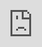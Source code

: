 ```yaml
---
layout: post
author: thomas
title: Running "Google" on $12 per month
og_image: "https://raw.githubusercontent.com/polterguy/polterguy.github.io/master/images/blogs/supercomputer.jpeg"
description: I just now performed a simple throughput and scalability test of Magic and Hyperlambda, and in this article I go through some of the stuff for show.
---
```


At my last _"day job"_ we spent roughly €20,000 per month on servers. In the job I had before that, we spent
€8,000 simply on CosmosDB. I don't even dare to imagine how much we spent in total, but I suspect it was in
the millions per month!
There used to be a time when _"machines were cheap and developers were expensive"_. The rationale was
of course that it wasn't cost effective for developers to write good code, since adding more hardware to
the problem solved it. That time is a distant path today. To illustrate that point realise that at my
last employer we were 12 developers, and we spent €20,000 per month on servers. Those 20,000 EUROs
would equal to roughly 5 full time senior software developers in Cyprus where I live. This implies that
my former employer spent 30% of his total IT budget on _"cloud infrastructure"_.

Ignoring whether or not the above is justifiable or not, these servers are using energy, and energy
is a finite resource, and reducing our energy footprint is important as a specie for reasons that should
be obvious to most having either read any science the last 50 years, and/or paid an electricity bill
this last winter. In the video below I am illustrating how a $12 per month droplet from a VPS provider
when combined with Magic can arguably serve 250 simultaneous users, without using even 3% of its CPU.
To create a sustainable future, such figures are not only financially viable, but also probably
environmentally _crucial_. Extrapolating these 3% and 250 users results in that a $12 per month droplet
from a VPS provider can in theory serve 8250 simultaneous users. The sad part is that the company I started out
with at the beginning of this article was serving roughly 250 users _per day_. Magic + a $12 droplet
can serve 8,250 users _per second_. The first company paid $20,000 per month and could serve 250 users
per day. That becomes 2.8 million times more cost effective IT infrastructure in regards to hardware
costs than the mantra of _"developers are expensive and hardware is cheap"_ that resulted in my employer
throwing €20,000 out the window every month. Facts are, the Ethereum network alone is using more electricity
than the _country of Serbia_. You need to _"rethink your thinking"_ my friend.

<div class="video">
<iframe width="560" height="315" style="position:absolute; top:0; left:0; width:100%; height:100%;" src="https://www.youtube.com/embed/RxhTF6TzWJo" frameborder="0" allow="accelerometer; autoplay; encrypted-media; gyroscope; picture-in-picture" allowfullscreen></iframe>
</div>
